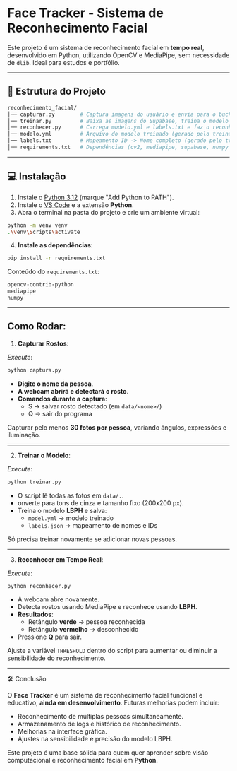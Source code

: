 # Face Tracker - Sistema de Reconhecimento Facial

Este projeto é um sistema de reconhecimento facial em **tempo real**, desenvolvido em Python, utilizando OpenCV e MediaPipe, sem necessidade de `dlib`. Ideal para estudos e portfólio.

---

## 📁 Estrutura do Projeto
```bash
reconhecimento_facial/
│── capturar.py        # Captura imagens do usuário e envia para o bucket no Supabase
│── treinar.py         # Baixa as imagens do Supabase, treina o modelo e gera modelo.yml + labels.txt
│── reconhecer.py      # Carrega modelo.yml e labels.txt e faz o reconhecimento em tempo real
│── modelo.yml         # Arquivo do modelo treinado (gerado pelo treinar.py)
│── labels.txt         # Mapeamento ID -> Nome completo (gerado pelo treinar.py)
│── requirements.txt   # Dependências (cv2, mediapipe, supabase, numpy etc.)
```

---

## 💻 Instalação

1. Instale o [Python 3.12](https://www.python.org/downloads/) (marque "Add Python to PATH").  
2. Instale o [VS Code](https://code.visualstudio.com/) e a extensão **Python**.  
3. Abra o terminal na pasta do projeto e crie um ambiente virtual:

```bash
python -m venv venv
.\venv\Scripts\activate
```
4. **Instale as dependências**:
```bash
pip install -r requirements.txt
```
Conteúdo do `requirements.txt`:
```bash
opencv-contrib-python
mediapipe
numpy
```
---

## Como Rodar:
1. **Capturar Rostos**:

*Execute*:
```bash
python captura.py
```
- **Digite o nome da pessoa**.
- **A webcam abrirá e detectará o rosto**.
- **Comandos durante a captura**:
    - S → salvar rosto detectado (em `data/<nome>/`)
    - Q → sair do programa

Capturar pelo menos **30 fotos por pessoa**, variando ângulos, expressões e iluminação.

---

2. **Treinar o Modelo**:

*Execute*:
```bash
python treinar.py
```
- O script lê todas as fotos em `data/.`.
- onverte para tons de cinza e tamanho fixo (200x200 px).
- Treina o modelo **LBPH** e salva:
    - `model.yml` → modelo treinado
    - `labels.json` → mapeamento de nomes e IDs

Só precisa treinar novamente se adicionar novas pessoas.

---

3. **Reconhecer em Tempo Real**:

*Execute*:
```bash
python reconhecer.py
```
- A webcam abre novamente.
- Detecta rostos usando MediaPipe e reconhece usando **LBPH**.
- **Resultados**:
    - Retângulo **verde** → pessoa reconhecida
    - Retângulo **vermelho** → desconhecido
- Pressione **Q** para sair.

Ajuste a variável `THRESHOLD` dentro do script para aumentar ou diminuir a sensibilidade do reconhecimento.

---

🛠️ Conclusão

O **Face Tracker** é um sistema de reconhecimento facial funcional e educativo, **ainda em desenvolvimento**. Futuras melhorias podem incluir:

- Reconhecimento de múltiplas pessoas simultaneamente.
- Armazenamento de logs e histórico de reconhecimento.
- Melhorias na interface gráfica.
- Ajustes na sensibilidade e precisão do modelo LBPH.

Este projeto é uma base sólida para quem quer aprender sobre visão computacional e reconhecimento facial em **Python**.
